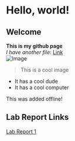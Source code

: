 # Hello, world!
## Welcome
**This is my github page**  
*I have another file:* [Link](https://kungryan.github.io/cse15l-lab-reports/cse15)  
![Image](https://c.tenor.com/Pm4S40MGsIQAAAAC/hacker-hackerman.gif)  
> This is a cool image
* It has a cool dude
* It has a cool computer

This was added offline!

## Lab Report Links  
[Lab Report 1](lab-report-1-week-2)
